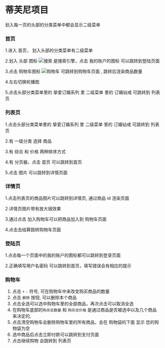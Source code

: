 # 蒂芙尼项目

划入每一页的头部的分类菜单中都会显示二级菜单 

### 首页

1.进入 首页， 划入头部的分类菜单有二级菜单 

2.划入 头部 图标  ![搜索](list2\搜索.png)  是搜索引擎，点击 我的账户的图标 可以跳转到登陆页面

3.点击 购物车图标  ![购物车](list2\购物车.png) 可跳转到购物车页面 , 跳转后渲染商品数量

4.左右切换轮播图

5.点击头部分类菜单里的 挚爱订婚系列 里 二级菜单 里的 订婚钻戒 可跳转到 列表页

### 列表页

1.点击头部分类菜单里的 挚爱订婚系列 里 二级菜单 里的 订婚钻戒  可跳转到  列表页

2.有 一级分类 选择 商品

3.有 综合 和 价格 两种排序方式

4.有 分页器，点击 首页 可以跳转到首页

5.点击 图片 可以跳转到详情页面

### 详情页

1.点击列表页的商品图片可以跳转到详情页, 通过商品 id 渲染页面

2.详情页图片带有放大镜效果

3.通过点击 加入购物车可以把商品加入到 购物车页面

4.点击去结算跳转购物车页面

### 登陆页

1.点击每一个页面中的我的账户的图标都可以跳转到登录页面 

2.正确填写用户名密码 可以跳转到首页，填写错误会有相应的提示

### 购物车

1. 点击 `+` `-` 符号, 可在购物车中来改变购买商品的数量
2. 点击 `删除` 按钮, 可以删除本个商品
3. 点击全选可以选中购物车里的全部商品，再次点击可以取消全选
4. 在购物车底部的`购买总数量` 和 `购买总价格` 是通过商品是否被选中以及几个商品来决定的,
5. 点击清空购物车会删除购物车里的所有商品，会在 购物袋的下面 显示 您的购物袋为空
6. 选中商品后点击立即付款可以跳转到支付页面
7. 点击继续购物 会跳转到 列表页






